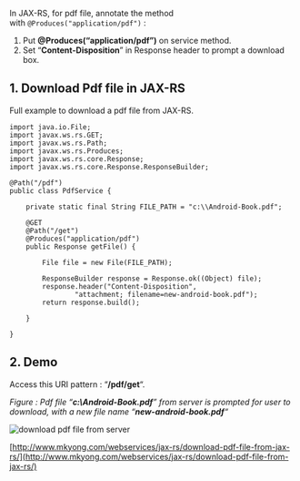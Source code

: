 In JAX-RS, for pdf file, annotate the method with `@Produces("application/pdf")` :

1.  Put **@Produces(“application/pdf”)** on service method.
2.  Set “**Content-Disposition**” in Response header to prompt a download box.

## 1\. Download Pdf file in JAX-RS

Full example to download a pdf file from JAX-RS.

    import java.io.File;
    import javax.ws.rs.GET;
    import javax.ws.rs.Path;
    import javax.ws.rs.Produces;
    import javax.ws.rs.core.Response;
    import javax.ws.rs.core.Response.ResponseBuilder;

    @Path("/pdf")
    public class PdfService {

    	private static final String FILE_PATH = "c:\\Android-Book.pdf";

    	@GET
    	@Path("/get")
    	@Produces("application/pdf")
    	public Response getFile() {

    		File file = new File(FILE_PATH);

    		ResponseBuilder response = Response.ok((Object) file);
    		response.header("Content-Disposition",
    				"attachment; filename=new-android-book.pdf");
    		return response.build();

    	}

    }

## 2\. Demo

Access this URI pattern : “**/pdf/get**“.

_Figure : Pdf file “**c:\\Android-Book.pdf**” from server is prompted for user to download, with a new file name “**new-android-book.pdf**“_

![download pdf file from server](http://www.mkyong.com/wp-content/uploads/2011/07/download-pdf-jax-rs.png)

[http://www.mkyong.com/webservices/jax-rs/download-pdf-file-from-jax-rs/](http://www.mkyong.com/webservices/jax-rs/download-pdf-file-from-jax-rs/)
